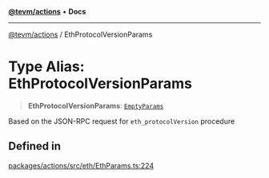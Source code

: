 [**@tevm/actions**](../README.md) • **Docs**

***

[@tevm/actions](../globals.md) / EthProtocolVersionParams

# Type Alias: EthProtocolVersionParams

> **EthProtocolVersionParams**: [`EmptyParams`](EmptyParams.md)

Based on the JSON-RPC request for `eth_protocolVersion` procedure

## Defined in

[packages/actions/src/eth/EthParams.ts:224](https://github.com/evmts/tevm-monorepo/blob/main/packages/actions/src/eth/EthParams.ts#L224)
